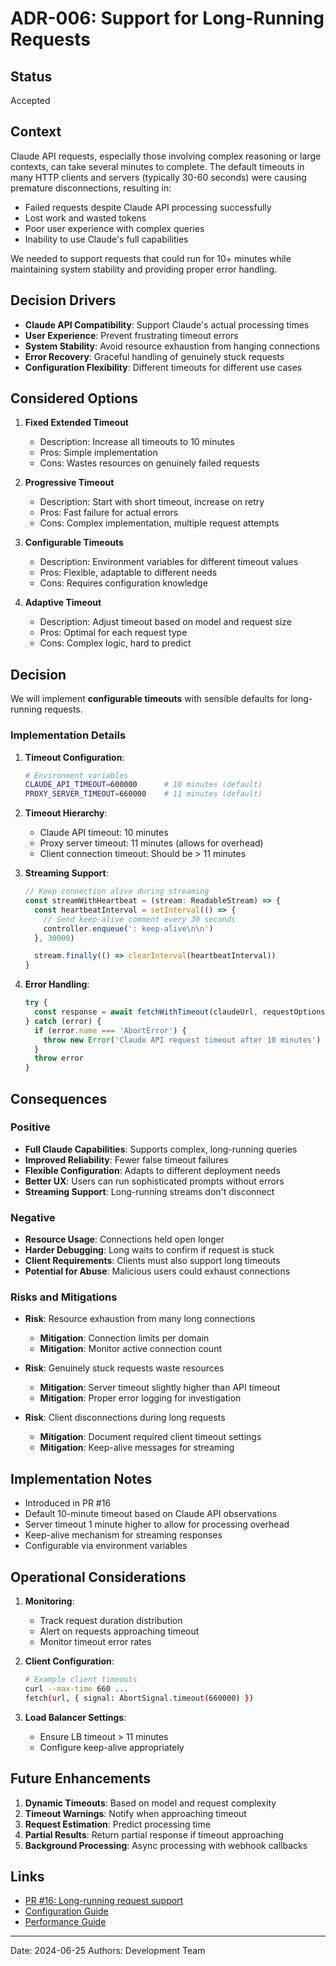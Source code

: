 # ADR-006: Support for Long-Running Requests

## Status

Accepted

## Context

Claude API requests, especially those involving complex reasoning or large contexts, can take several minutes to complete. The default timeouts in many HTTP clients and servers (typically 30-60 seconds) were causing premature disconnections, resulting in:

- Failed requests despite Claude API processing successfully
- Lost work and wasted tokens
- Poor user experience with complex queries
- Inability to use Claude's full capabilities

We needed to support requests that could run for 10+ minutes while maintaining system stability and providing proper error handling.

## Decision Drivers

- **Claude API Compatibility**: Support Claude's actual processing times
- **User Experience**: Prevent frustrating timeout errors
- **System Stability**: Avoid resource exhaustion from hanging connections
- **Error Recovery**: Graceful handling of genuinely stuck requests
- **Configuration Flexibility**: Different timeouts for different use cases

## Considered Options

1. **Fixed Extended Timeout**
   - Description: Increase all timeouts to 10 minutes
   - Pros: Simple implementation
   - Cons: Wastes resources on genuinely failed requests

2. **Progressive Timeout**
   - Description: Start with short timeout, increase on retry
   - Pros: Fast failure for actual errors
   - Cons: Complex implementation, multiple request attempts

3. **Configurable Timeouts**
   - Description: Environment variables for different timeout values
   - Pros: Flexible, adaptable to different needs
   - Cons: Requires configuration knowledge

4. **Adaptive Timeout**
   - Description: Adjust timeout based on model and request size
   - Pros: Optimal for each request type
   - Cons: Complex logic, hard to predict

## Decision

We will implement **configurable timeouts** with sensible defaults for long-running requests.

### Implementation Details

1. **Timeout Configuration**:

   ```bash
   # Environment variables
   CLAUDE_API_TIMEOUT=600000      # 10 minutes (default)
   PROXY_SERVER_TIMEOUT=660000    # 11 minutes (default)
   ```

2. **Timeout Hierarchy**:
   - Claude API timeout: 10 minutes
   - Proxy server timeout: 11 minutes (allows for overhead)
   - Client connection timeout: Should be > 11 minutes

3. **Streaming Support**:

   ```typescript
   // Keep connection alive during streaming
   const streamWithHeartbeat = (stream: ReadableStream) => {
     const heartbeatInterval = setInterval(() => {
       // Send keep-alive comment every 30 seconds
       controller.enqueue(': keep-alive\n\n')
     }, 30000)

     stream.finally(() => clearInterval(heartbeatInterval))
   }
   ```

4. **Error Handling**:
   ```typescript
   try {
     const response = await fetchWithTimeout(claudeUrl, requestOptions, CLAUDE_API_TIMEOUT)
   } catch (error) {
     if (error.name === 'AbortError') {
       throw new Error('Claude API request timeout after 10 minutes')
     }
     throw error
   }
   ```

## Consequences

### Positive

- **Full Claude Capabilities**: Supports complex, long-running queries
- **Improved Reliability**: Fewer false timeout failures
- **Flexible Configuration**: Adapts to different deployment needs
- **Better UX**: Users can run sophisticated prompts without errors
- **Streaming Support**: Long-running streams don't disconnect

### Negative

- **Resource Usage**: Connections held open longer
- **Harder Debugging**: Long waits to confirm if request is stuck
- **Client Requirements**: Clients must also support long timeouts
- **Potential for Abuse**: Malicious users could exhaust connections

### Risks and Mitigations

- **Risk**: Resource exhaustion from many long connections
  - **Mitigation**: Connection limits per domain
  - **Mitigation**: Monitor active connection count

- **Risk**: Genuinely stuck requests waste resources
  - **Mitigation**: Server timeout slightly higher than API timeout
  - **Mitigation**: Proper error logging for investigation

- **Risk**: Client disconnections during long requests
  - **Mitigation**: Document required client timeout settings
  - **Mitigation**: Keep-alive messages for streaming

## Implementation Notes

- Introduced in PR #16
- Default 10-minute timeout based on Claude API observations
- Server timeout 1 minute higher to allow for processing overhead
- Keep-alive mechanism for streaming responses
- Configurable via environment variables

## Operational Considerations

1. **Monitoring**:
   - Track request duration distribution
   - Alert on requests approaching timeout
   - Monitor timeout error rates

2. **Client Configuration**:

   ```bash
   # Example client timeouts
   curl --max-time 660 ...
   fetch(url, { signal: AbortSignal.timeout(660000) })
   ```

3. **Load Balancer Settings**:
   - Ensure LB timeout > 11 minutes
   - Configure keep-alive appropriately

## Future Enhancements

1. **Dynamic Timeouts**: Based on model and request complexity
2. **Timeout Warnings**: Notify when approaching timeout
3. **Request Estimation**: Predict processing time
4. **Partial Results**: Return partial response if timeout approaching
5. **Background Processing**: Async processing with webhook callbacks

## Links

- [PR #16: Long-running request support](https://github.com/your-org/claude-nexus/pull/16)
- [Configuration Guide](../../01-Getting-Started/configuration.md#timeouts)
- [Performance Guide](../../05-Troubleshooting/performance.md)

---

Date: 2024-06-25
Authors: Development Team
